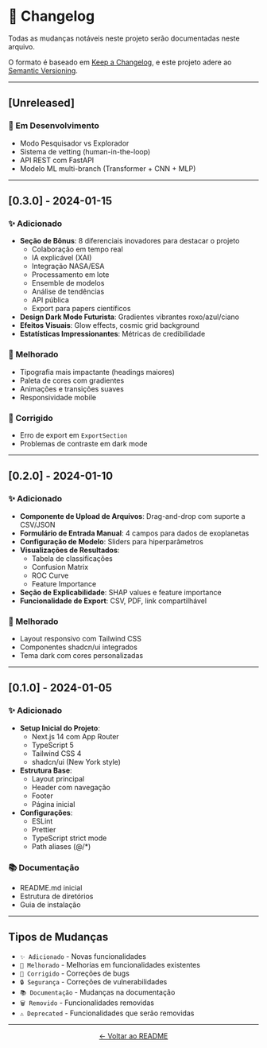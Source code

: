 # 📝 Changelog

Todas as mudanças notáveis neste projeto serão documentadas neste arquivo.

O formato é baseado em [Keep a Changelog](https://keepachangelog.com/pt-BR/1.0.0/),
e este projeto adere ao [Semantic Versioning](https://semver.org/lang/pt-BR/).

---

## [Unreleased]

### 🚧 Em Desenvolvimento

- Modo Pesquisador vs Explorador
- Sistema de vetting (human-in-the-loop)
- API REST com FastAPI
- Modelo ML multi-branch (Transformer + CNN + MLP)

---

## [0.3.0] - 2024-01-15

### ✨ Adicionado

- **Seção de Bônus**: 8 diferenciais inovadores para destacar o projeto
  - Colaboração em tempo real
  - IA explicável (XAI)
  - Integração NASA/ESA
  - Processamento em lote
  - Ensemble de modelos
  - Análise de tendências
  - API pública
  - Export para papers científicos
- **Design Dark Mode Futurista**: Gradientes vibrantes roxo/azul/ciano
- **Efeitos Visuais**: Glow effects, cosmic grid background
- **Estatísticas Impressionantes**: Métricas de credibilidade

### 🎨 Melhorado

- Tipografia mais impactante (headings maiores)
- Paleta de cores com gradientes
- Animações e transições suaves
- Responsividade mobile

### 🐛 Corrigido

- Erro de export em `ExportSection`
- Problemas de contraste em dark mode

---

## [0.2.0] - 2024-01-10

### ✨ Adicionado

- **Componente de Upload de Arquivos**: Drag-and-drop com suporte a CSV/JSON
- **Formulário de Entrada Manual**: 4 campos para dados de exoplanetas
- **Configuração de Modelo**: Sliders para hiperparâmetros
- **Visualizações de Resultados**:
  - Tabela de classificações
  - Confusion Matrix
  - ROC Curve
  - Feature Importance
- **Seção de Explicabilidade**: SHAP values e feature importance
- **Funcionalidade de Export**: CSV, PDF, link compartilhável

### 🎨 Melhorado

- Layout responsivo com Tailwind CSS
- Componentes shadcn/ui integrados
- Tema dark com cores personalizadas

---

## [0.1.0] - 2024-01-05

### ✨ Adicionado

- **Setup Inicial do Projeto**:
  - Next.js 14 com App Router
  - TypeScript 5
  - Tailwind CSS 4
  - shadcn/ui (New York style)
- **Estrutura Base**:
  - Layout principal
  - Header com navegação
  - Footer
  - Página inicial
- **Configurações**:
  - ESLint
  - Prettier
  - TypeScript strict mode
  - Path aliases (@/*)

### 📚 Documentação

- README.md inicial
- Estrutura de diretórios
- Guia de instalação

---

## Tipos de Mudanças

- `✨ Adicionado` - Novas funcionalidades
- `🎨 Melhorado` - Melhorias em funcionalidades existentes
- `🐛 Corrigido` - Correções de bugs
- `🔒 Segurança` - Correções de vulnerabilidades
- `📚 Documentação` - Mudanças na documentação
- `🗑️ Removido` - Funcionalidades removidas
- `⚠️ Deprecated` - Funcionalidades que serão removidas

---

<div align="center">

[← Voltar ao README](README.md)

</div>
